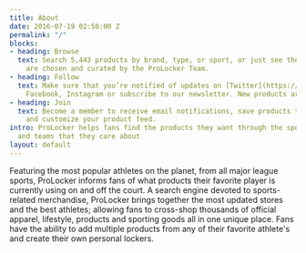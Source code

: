 ```yaml
---
title: About
date: 2016-07-19 02:50:00 Z
permalink: "/"
blocks:
- heading: Browse
  text: Search 5,443 products by brand, type, or sport, or just see the latest. Products
    are chosen and curated by the ProLocker Team.
- heading: Follow
  text: Make sure that you’re notified of updates on [Twitter](https://twitter.com/prolocker1),
    Facebook, Instagram or subscribe to our newsletter. New products are added daily.
- heading: Join
  text: Become a member to receive email notifications, save products to lockers,
    and customize your product feed.
intro: ProLocker helps fans find the products they want through the sports, athletes
  and teams that they care about
layout: default
---
```


Featuring the most popular athletes on the planet, from all major league sports, ProLocker informs fans of what products their favorite player is currently using on and off the court. A search engine devoted to sports-related merchandise, ProLocker brings together the most updated stores and the best athletes; allowing fans to cross-shop thousands of official apparel, lifestyle, products and sporting goods all in one unique place. Fans have the ability to add multiple products from any of their favorite athlete's and create their own personal lockers.